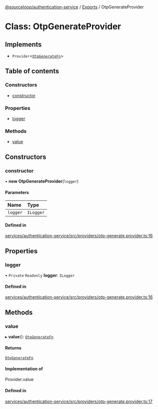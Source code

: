 [@sourceloop/authentication-service](../README.md) / [Exports](../modules.md) / OtpGenerateProvider

# Class: OtpGenerateProvider

## Implements

- `Provider`<[`OtpGenerateFn`](../modules.md#otpgeneratefn)\>

## Table of contents

### Constructors

- [constructor](OtpGenerateProvider.md#constructor)

### Properties

- [logger](OtpGenerateProvider.md#logger)

### Methods

- [value](OtpGenerateProvider.md#value)

## Constructors

### constructor

• **new OtpGenerateProvider**(`logger`)

#### Parameters

| Name | Type |
| :------ | :------ |
| `logger` | `ILogger` |

#### Defined in

[services/authentication-service/src/providers/otp-generate.provider.ts:16](https://github.com/sourcefuse/loopback4-microservice-catalog/blob/00e854d46/services/authentication-service/src/providers/otp-generate.provider.ts#L16)

## Properties

### logger

• `Private` `Readonly` **logger**: `ILogger`

#### Defined in

[services/authentication-service/src/providers/otp-generate.provider.ts:16](https://github.com/sourcefuse/loopback4-microservice-catalog/blob/00e854d46/services/authentication-service/src/providers/otp-generate.provider.ts#L16)

## Methods

### value

▸ **value**(): [`OtpGenerateFn`](../modules.md#otpgeneratefn)

#### Returns

[`OtpGenerateFn`](../modules.md#otpgeneratefn)

#### Implementation of

Provider.value

#### Defined in

[services/authentication-service/src/providers/otp-generate.provider.ts:17](https://github.com/sourcefuse/loopback4-microservice-catalog/blob/00e854d46/services/authentication-service/src/providers/otp-generate.provider.ts#L17)
